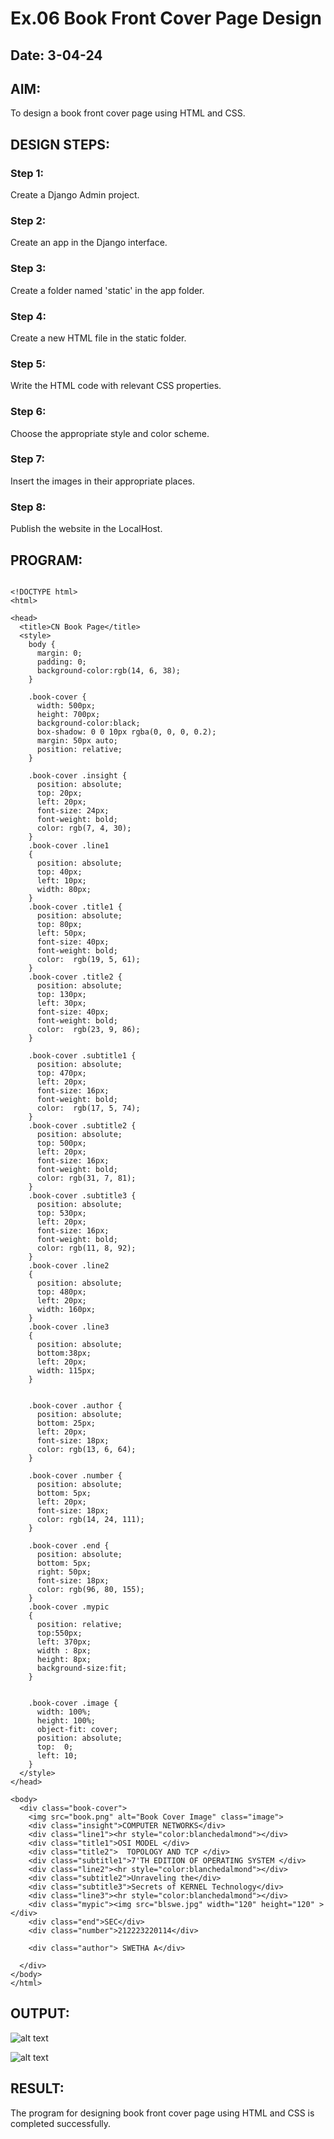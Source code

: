 # Ex.06 Book Front Cover Page Design
## Date: 3-04-24

## AIM:
To design a book front cover page using HTML and CSS.

## DESIGN STEPS:

### Step 1:
Create a Django Admin project.

### Step 2:
Create an app in the Django interface.

### Step 3:
Create a folder named 'static' in the app folder.

### Step 4:
Create a new HTML file in the static folder.

### Step 5:
Write the HTML code with relevant CSS properties.

### Step 6:
Choose the appropriate style and color scheme.

### Step 7:
Insert the images in their appropriate places.

### Step 8:
Publish the website in the LocalHost.

## PROGRAM:

```

<!DOCTYPE html>
<html>

<head>
  <title>CN Book Page</title>
  <style>
    body {
      margin: 0;
      padding: 0;
      background-color:rgb(14, 6, 38);
    }

    .book-cover {
      width: 500px;
      height: 700px;
      background-color:black;
      box-shadow: 0 0 10px rgba(0, 0, 0, 0.2);
      margin: 50px auto;
      position: relative;
    }
    
    .book-cover .insight {
      position: absolute;
      top: 20px;
      left: 20px;
      font-size: 24px;
      font-weight: bold;
      color: rgb(7, 4, 30);
    }
    .book-cover .line1
    {
      position: absolute;
      top: 40px;
      left: 10px;
      width: 80px;
    }
    .book-cover .title1 {
      position: absolute;
      top: 80px;
      left: 50px;
      font-size: 40px;
      font-weight: bold;
      color:  rgb(19, 5, 61);
    }
    .book-cover .title2 {
      position: absolute;
      top: 130px;
      left: 30px;
      font-size: 40px;
      font-weight: bold;
      color:  rgb(23, 9, 86);
    }

    .book-cover .subtitle1 {
      position: absolute;
      top: 470px;
      left: 20px;
      font-size: 16px;
      font-weight: bold;
      color:  rgb(17, 5, 74);
    }
    .book-cover .subtitle2 {
      position: absolute;
      top: 500px;
      left: 20px;
      font-size: 16px;
      font-weight: bold;
      color: rgb(31, 7, 81);
    }
    .book-cover .subtitle3 {
      position: absolute;
      top: 530px;
      left: 20px;
      font-size: 16px;
      font-weight: bold;
      color: rgb(11, 8, 92);
    }
    .book-cover .line2
    {
      position: absolute;
      top: 480px;
      left: 20px;
      width: 160px;
    }
    .book-cover .line3
    {
      position: absolute;
      bottom:38px;
      left: 20px;
      width: 115px;
    }


    .book-cover .author {
      position: absolute;
      bottom: 25px;
      left: 20px;
      font-size: 18px;
      color: rgb(13, 6, 64);
    }

    .book-cover .number {
      position: absolute;
      bottom: 5px;
      left: 20px;
      font-size: 18px;
      color: rgb(14, 24, 111);
    }

    .book-cover .end {
      position: absolute;
      bottom: 5px;
      right: 50px;
      font-size: 18px;
      color: rgb(96, 80, 155);
    }
    .book-cover .mypic
    {
      position: relative;
      top:550px;
      left: 370px;
      width : 8px;
      height: 8px;
      background-size:fit;
    }


    .book-cover .image {
      width: 100%;
      height: 100%;
      object-fit: cover;
      position: absolute;
      top:  0;
      left: 10;
    }
  </style>
</head>

<body>
  <div class="book-cover">
    <img src="book.png" alt="Book Cover Image" class="image">
    <div class="insight">COMPUTER NETWORKS</div>
    <div class="line1"><hr style="color:blanchedalmond"></div>
    <div class="title1">OSI MODEL </div>
    <div class="title2">  TOPOLOGY AND TCP </div>
    <div class="subtitle1">7'TH EDITION OF OPERATING SYSTEM </div>
    <div class="line2"><hr style="color:blanchedalmond"></div>
    <div class="subtitle2">Unraveling the</div>
    <div class="subtitle3">Secrets of KERNEL Technology</div>
    <div class="line3"><hr style="color:blanchedalmond"></div>
    <div class="mypic"><img src="blswe.jpg" width="120" height="120" ></div>
    <div class="end">SEC</div>
    <div class="number">212223220114</div>

    <div class="author"> SWETHA A</div>

  </div>
</body>
</html>
```

## OUTPUT:

![alt text](<Screenshot 2024-04-07 131720.png>)

![alt text](<Screenshot 2024-04-08 080717.png>)
## RESULT:
The program for designing book front cover page using HTML and CSS is completed successfully.
